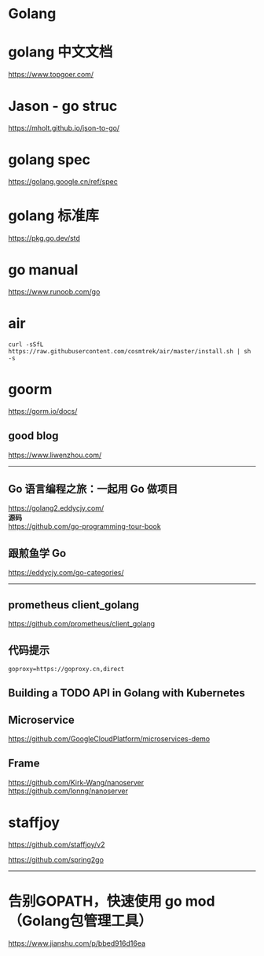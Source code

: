 # Golang


#  golang 中文文档

https://www.topgoer.com/   




# Jason - go struc  

https://mholt.github.io/json-to-go/   

# golang  spec

https://golang.google.cn/ref/spec    

#  golang 标准库  

https://pkg.go.dev/std

# go manual

https://www.runoob.com/go  



#  air
```
curl -sSfL https://raw.githubusercontent.com/cosmtrek/air/master/install.sh | sh -s

```
#  goorm 

https://gorm.io/docs/



##  good blog 
https://www.liwenzhou.com/






---


##  Go 语言编程之旅：一起用 Go 做项目     
https://golang2.eddycjy.com/    
**源码**     
https://github.com/go-programming-tour-book   



##  跟煎鱼学 Go
https://eddycjy.com/go-categories/    


-----



##  prometheus  client_golang   

https://github.com/prometheus/client_golang   



##  代码提示
```
goproxy=https://goproxy.cn,direct   

```




##  Building a TODO API in Golang with Kubernetes



## Microservice

https://github.com/GoogleCloudPlatform/microservices-demo



  ##  Frame
https://github.com/Kirk-Wang/nanoserver     
https://github.com/lonng/nanoserver




# staffjoy
https://github.com/staffjoy/v2

https://github.com/spring2go              



----

#   告别GOPATH，快速使用 go mod（Golang包管理工具）
https://www.jianshu.com/p/bbed916d16ea       
